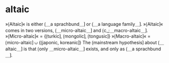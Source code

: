 # altaic

»⟮Altaic⟯« is either ⟮＿a sprachbund＿⟯ or ⟮＿a language family＿⟯.
»⟮Altaic⟯« comes in two versions, ⟮＿micro-altaic＿⟯ and ⟮c_;＿macro-altaic＿⟯.
»⟮Micro-altaic⟯« = {⟮turkic⟯, ⟮mongolic⟯, ⟮tongusic⟯}
»⟮Macro-altaic⟯« = ⟮micro-altaic⟯ ∪ {⟮japonic, koreanic⟯}
The ⟮mainstream hypothesis⟯ about ⟮＿altaic＿⟯ is that ⟮only ＿micro-altaic＿⟯ exists, and only as ⟮＿a sprachbund＿⟯.